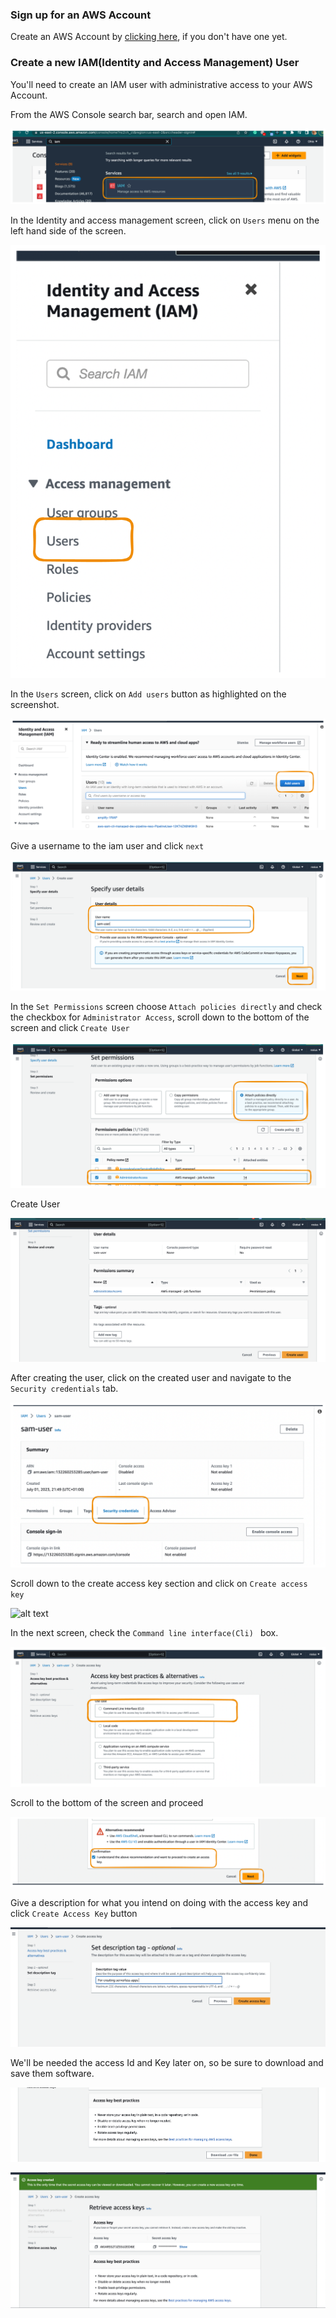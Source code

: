 ### Sign up for an AWS Account
Create an AWS Account by [clicking here](https://aws.amazon.com/getting-started/), if you don't have one yet.

###  Create a new IAM(Identity and Access Management) User

You'll need to create an IAM user with administrative access to your AWS Account.

From the AWS Console search bar, search and open IAM.

![alt text](https://raw.githubusercontent.com/EducloudHQ/rest_with_sam_python/master/assets/iam.png)

In the Identity and access management screen, click on `Users` menu on the left hand side of the screen.

![alt text](https://raw.githubusercontent.com/EducloudHQ/rest_with_sam_python/master/assets/users.png)

In the `Users` screen, click on `Add users` button as highlighted on the screenshot.

![alt text](https://raw.githubusercontent.com/EducloudHQ/rest_with_sam_python/master/assets/add_user.png)

Give a username to the iam user and click `next`

![alt text](https://raw.githubusercontent.com/EducloudHQ/rest_with_sam_python/master/assets/user_name.png)

In the `Set Permissions` screen choose `Attach policies directly` and check the checkbox for `Administrator Access`,
scroll down to the bottom of the screen and click  `Create User`

![alt text](https://raw.githubusercontent.com/EducloudHQ/rest_with_sam_python/master/assets/attach_policy.png)

Create User

![alt text](https://raw.githubusercontent.com/EducloudHQ/rest_with_sam_python/master/assets/create_user.png)

After creating the user, click on the created user and navigate to the `Security credentials` tab.

![alt text](https://raw.githubusercontent.com/EducloudHQ/rest_with_sam_python/master/assets/security_credentials.png)

Scroll down to the create access key section and click on `Create access key` 

![alt text](https://raw.githubusercontent.com/EducloudHQ/rest_with_sam_python/master/assets/create_key.png)

In the next screen, check the  `Command line interface(Cli) ` box.

![alt text](https://raw.githubusercontent.com/EducloudHQ/rest_with_sam_python/master/assets/cli.png)

Scroll to the bottom of the screen and proceed

![alt text](https://raw.githubusercontent.com/EducloudHQ/rest_with_sam_python/master/assets/tick.png)

Give a description for what you intend on doing with the access key and click `Create Access Key` button

![alt text](https://raw.githubusercontent.com/EducloudHQ/rest_with_sam_python/master/assets/describe.png)

We'll be needed the access Id and Key later on, so be sure to download and save them software.

![alt text](https://raw.githubusercontent.com/EducloudHQ/rest_with_sam_python/master/assets/download.png)


![alt text](https://raw.githubusercontent.com/EducloudHQ/rest_with_sam_python/master/assets/get_access_key.png)











